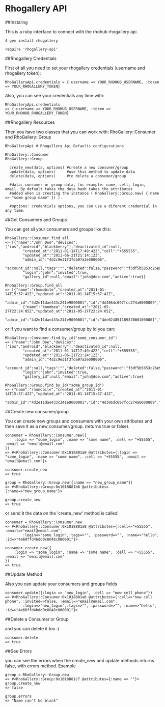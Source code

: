 Rhogallery API
==================
##Instaling

This is a ruby interface to connect with the rhohub rhogallery api. 

	$ gem install rhogallery

	require 'rhogallery-api'

##Rhogallery Credentials

First of all you need to set your rhogallery credentials (username and rhogallery token):

	RhoGalleryApi.credentials = {:username => YOUR_RHOHUB_USERNAME, :token => YOUR_RHOGALLERY_TOKEN}

Also, you can see your credentials any time with:

	RhoGalleryApi.credentials
	=> {:username => YOUR_RHOHUB_USERNAME, :token => YOUR_RHOHUB_RHOGALLERY_TOKEN}

##Rhogallery Resources

Then you have two classes that you can work with: RhoGallery::Consumer and RhoGallery::Group

	RhoGalleryApi # Rhogallery Api Defaults configurations
	
	RhoGallery::Consumer 
	RhoGallery::Group
		
	  create_new(data, options) #create a new consumer/group
	  update(data, options)     #use this method to update data
	  delete(data, options)     #to delete a consumer/group

	  #data: consumer or group data, for example: name, cell, login, email. By default takes the data hash takes the attributes 
	  #added when is creating the instance ( RhoGallery::Group.new( {:name => "some group name" }) ).
		
	  #options: credentials options, you can use a diferent credential in any time. 

##Get Consumers and Groups

You can get all your consumers and groups like this:

	RhoGallery::Consumer.find_all
	=> [{"name":"John Doe","devices":["ios","android","blackberry"],"deactivated_id":null,
			"created_at":"2011-01-14T17:49:42Z","cell":"+555555",
			"updated_at":"2011-06-21T21:14:12Z",
			"admin_id":"4d2c9e31f3fda97a3e000006",
			"account_id":null,"tags":"","deleted":false,"password":"f3df5b5853c26e9b664262a5f590df8d",
			"login":"john","invited":true,
			"gallery_id":null,"email":"john@doe.com","active":true}]
	
	RhoGallery::Group.find_all
	=> [{"name":"rhomobile","created_at":"2011-01-14T15:37:42Z","updated_at":"2011-01-14T15:37:42Z",
			"admin_id":"4d2e11dae433c241e9000001","id":"4d306dc697fcc274a6000009","active":true},
			{"name":"koombea","created_at":"2011-05-27T22:24:05Z","updated_at":"2011-05-27T22:24:05Z",
			"admin_id":"4d2e11dae433c241e9000001","id":"4de024851189870001000001","active":true}]

or if you want to find a consumer/group by id you can:

	RhoGallery::Consumer.find_by_id("some_consumer_id")
	=> {"name":"John Doe","devices":["ios","android","blackberry"],"deactivated_id":null,
			"created_at":"2011-01-14T17:49:42Z","cell":"+555555",
			"updated_at":"2011-06-21T21:14:12Z",
			"admin_id":"4d2c9e31f3fda97a3e000006",
			"account_id":null,"tags":"","deleted":false,"password":"f3df5b5853c26e9b664262a5f590df8d",
			"login":"john","invited":true,
			"gallery_id":null,"email":"john@doe.com","active":true}

	RhoGallery::Group.find_by_id("some_group_id")
	=> {"name":"rhomobile","created_at":"2011-01-14T15:37:42Z","updated_at":"2011-01-14T15:37:42Z",
			"admin_id":"4d2e11dae433c241e9000001","id":"4d306dc697fcc274a6000009","active":true}

##Create new consumer/group

You can create new groups and consumers with your own attributes and then save it as a new consumer/group. (returns true or false).

	consumer = RhoGallery::Consumer.new({
		:login => "some_login", :name => "some name", :cell => "+55555", :email => "email@email.com"
	})
	=> #<RhoGallery::Consumer:0x1018881a8 @attributes={:login => "some_login", :name => "some name", :cell => "+55555", :email => "email@email.com"}>
	
	consumer.create_new
	=> true
	
	group = RhoGallery::Group.new({:name => "new_group_name"})
	=> #<RhoGallery::Group:0x1018881b6 @attributes={:name=>"new_group_name"}>
	
	group.create_new
	=> true

or send it the data on the 'create_new' method is called

	consumer = RhoGallery::Consumer.new
	=> #<RhoGallery::Consumer:0x1018881a8 @attributes={:cell=>"+55555", :email=>"email@email.com", 
			:login=>"some_login",:tags=>"", :password=>"", :name=>"hello", :id=>"4e60ffd4bdd0c8048c000001"}>
			
	consumer.create_new({
		:login => "some_login", :name => "some name", :cell => "+55555", :email => "email@email.com"
	})
	=> true

##Update Method

Also you can update your consumers and groups fields

	consumer.update({:login => "new_login", :cell => "new cell phone"})
	=> #<RhoGallery::Consumer:0x1018881a8 @attributes={:cell=>"new cell phone", :invited=>false, :email=>"email@email.com", 
			:login=>"new_login",:tags=>"", :password=>"", :name=>"hello", :id=>"4e60ffd4bdd0c8048c000001"}>

##Delete a Consumer or Group

and you can delete it too :)

	consumer.delete
	=> true

##See Errors

you can see the errors when the create_new and update methods returns false, with errors method. Example

	group = RhoGallery::Group.new
	=> #<RhoGallery::Group:0x1018881c7 @attributes={:name => ""}>
	group.create_new
	=> false
	
	group.errors
	=> "Name can't be blank"